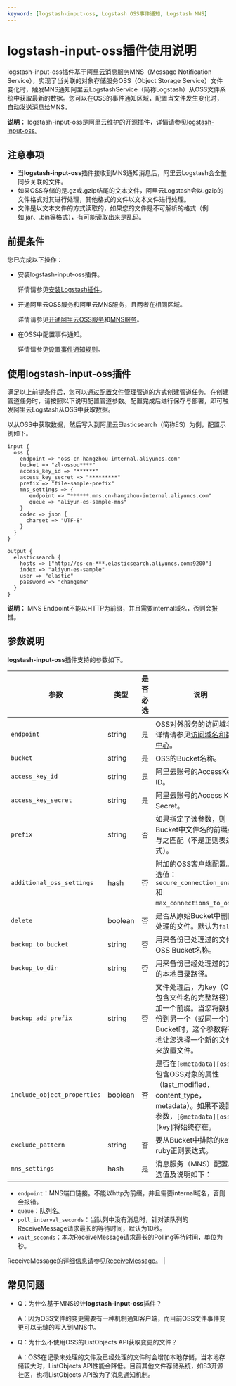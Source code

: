 ```yaml
---
keyword: [logstash-input-oss, Logstash OSS事件通知, Logstash MNS]
---
```


# logstash-input-oss插件使用说明

logstash-input-oss插件基于阿里云消息服务MNS（Message Notification Service），实现了当关联的对象存储服务OSS（Object Storage Service）文件变化时，触发MNS通知阿里云LogstashService（简称Logstash）从OSS文件系统中获取最新的数据。您可以在OSS的事件通知区域，配置当文件发生变化时，自动发送消息给MNS。

**说明：** logstash-input-oss是阿里云维护的开源插件，详情请参见[logstash-input-oss](https://github.com/aliyun/logstash-input-oss)。

## 注意事项

-   当**logstash-input-oss**插件接收到MNS通知消息后，阿里云Logstash会全量同步关联的文件。
-   如果OSS存储的是.gz或.gzip结尾的文本文件，阿里云Logstash会以.gzip的文件格式对其进行处理，其他格式的文件以文本文件进行处理。
-   文件是以文本文件的方式读取的，如果您的文件是不可解析的格式（例如.jar、.bin等格式），有可能读取出来是乱码。

## 前提条件

您已完成以下操作：

-   安装logstash-input-oss插件。

    详情请参见[安装Logstash插件](/cn.zh-CN/Logstash/插件配置/安装Logstash插件.md)。

-   开通阿里云OSS服务和阿里云MNS服务，且两者在相同区域。

    详情请参见[开通阿里云OSS服务](/cn.zh-CN/控制台用户指南/开通OSS服务.md)和[MNS服务](https://help.aliyun.com/document_detail/27423.html)。

-   在OSS中配置事件通知。

    详情请参见[设置事件通知规则](/cn.zh-CN/控制台用户指南/存储空间管理/基础设置/设置事件通知规则.md)。


## 使用logstash-input-oss插件

满足以上前提条件后，您可以[通过配置文件管理管道](/cn.zh-CN/Logstash/管道任务管理/通过配置文件管理管道.md)的方式创建管道任务。在创建管道任务时，请按照以下说明配置管道参数。配置完成后进行保存与部署，即可触发阿里云Logstash从OSS中获取数据。

以从OSS中获取数据，然后写入到阿里云Elasticsearch（简称ES）为例，配置示例如下。

```
input {
  oss {
    endpoint => "oss-cn-hangzhou-internal.aliyuncs.com"
    bucket => "zl-ossou****"
    access_key_id => "******"
    access_key_secret => "*********" 
    prefix => "file-sample-prefix"
    mns_settings => {
       endpoint => "******.mns.cn-hangzhou-internal.aliyuncs.com"
       queue => "aliyun-es-sample-mns"
    }
    codec => json {
      charset => "UTF-8"
    }
  }
}

output {
  elasticsearch {
    hosts => ["http://es-cn-***.elasticsearch.aliyuncs.com:9200"]
    index => "aliyun-es-sample"
    user => "elastic"
    password => "changeme"
  }
}
```

**说明：** MNS Endpoint不能以HTTP为前缀，并且需要internal域名，否则会报错。

## 参数说明

**logstash-input-oss**插件支持的参数如下。

|参数|类型|是否必选|说明|
|--|--|----|--|
|`endpoint`|string|是|OSS对外服务的访问域名，详情请参见[访问域名和数据中心](/cn.zh-CN/开发指南/访问域名（Endpoint）/访问域名和数据中心.md)。|
|`bucket`|string|是|OSS的Bucket名称。|
|`access_key_id`|string|是|阿里云账号的AccessKey ID。|
|`access_key_secret`|string|是|阿里云账号的Access Key Secret。|
|`prefix`|string|否|如果指定了该参数，则Bucket中文件名的前缀必须与之匹配（不是正则表达式）。|
|`additional_oss_settings`|hash|否|附加的OSS客户端配置。可选值：`secure_connection_enabled`和`max_connections_to_oss`。|
|`delete`|boolean|否|是否从原始Bucket中删除已处理的文件。默认为`false`。|
|`backup_to_bucket`|string|否|用来备份已处理过的文件的OSS Bucket名称。|
|`backup_to_dir`|string|否|用来备份已经处理过的文件的本地目录路径。|
|`backup_add_prefix`|string|否|文件处理后，为key（OSS中包含文件名的完整路径）附加一个前缀。当您将数据备份到另一个（或同一个）Bucket时，这个参数将有效地让您选择一个新的文件夹来放置文件。|
|`include_object_properties`|boolean|否|是否在`[@metadata][oss]`中包含OSS对象的属性（last\_modified，content\_type，metadata）。如果不设置此参数，`[@metadata][oss][key]`将始终存在。|
|`exclude_pattern`|string|否|要从Bucket中排除的key的ruby正则表达式。|
|`mns_settings`|hash|是|消息服务（MNS）配置。 可选值及说明如下：

-   `endpoint`：MNS端口链接。不能以http为前缀，并且需要internal域名，否则会报错。
-   `queue`：队列名。
-   `poll_interval_seconds`：当队列中没有消息时，针对该队列的ReceiveMessage请求最长的等待时间，默认为10秒。
-   `wait_seconds`：本次ReceiveMessage请求最长的Polling等待时间，单位为秒。

ReceiveMessage的详细信息请参见[ReceiveMessage](https://help.aliyun.com/document_detail/35136.html)。 |

## 常见问题

-   Q：为什么基于MNS设计**logstash-input-oss**插件？

    A：因为OSS文件的变更需要有一种机制通知客户端，而目前OSS文件事件变更可以无缝的写入到MNS中。

-   Q：为什么不使用OSS的ListObjects API获取变更的文件？

    A：OSS在记录未处理的文件及已经处理的文件时会增加本地存储，当本地存储较大时，ListObjects API性能会降低。目前其他文件存储系统，如S3开源社区，也将ListObjects API改为了消息通知机制。


